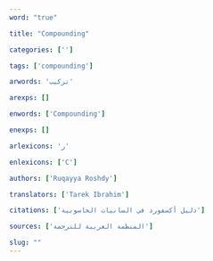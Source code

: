 ```yaml
---
word: "true"

title: "Compounding"

categories: ['']

tags: ['compounding']

arwords: 'تركيب'

arexps: []

enwords: ['Compounding']

enexps: []

arlexicons: 'ر'

enlexicons: ['C']

authors: ['Ruqayya Roshdy']

translators: ['Tarek Ibrahim']

citations: ['دليل أكسفورد في السانيات الحاسوبية']

sources: ['المنظمة العربية للترجمة']

slug: ""
---
```


